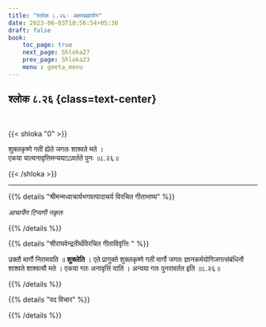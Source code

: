 ```yaml
---
title: "श्लोक ८.२६- अक्षरब्रह्मयोग"
date: 2023-06-03T18:56:54+05:30
draft: false
book:
    toc_page: true
    next_page: Shloka27
    prev_page: Shloka23
    menu : geeta_menu
---
```




## श्लोक ८.२६ {class=text-center}

<br/>

{{< shloka  "0"  >}}

शुक्लकृष्णे गती ह्येते जगतः शाश्वते मते ।    
एकया यात्यनावृत्तिमन्ययाऽऽवर्तते पुनः ॥८.२६॥

{{< /shloka >}}

---


{{% details "श्रीमन्मध्वाचार्यभगवत्पादाचर्य विरचित  गीताभाष्य" %}}

*आचार्येण टिप्पणी नकृतः*

{{% /details %}}



{{% details "श्रीराघवेन्द्रतीर्थविरचित गीताविवृत्तिः " %}}

उक्तौ मार्गौ निरामयति ॥ **शुक्लेति** । 
एते प्रागुक्ते शुक्लकृष्णे गती
मार्गौ जगतः ज्ञानकर्मयोगिजगत्संबंधिनौ 
शाश्वते शाश्वत्यौ मते । एकया
गतः अनावृत्तिं याति । 
अन्यया गतः पुनरावर्तत इति ॥८.२६॥

{{% /details %}}



{{% details "पद विचार" %}}


{{% /details %}}
